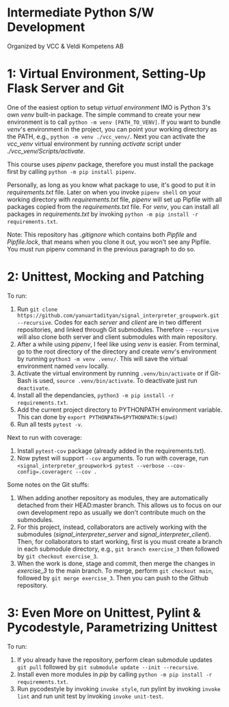 # Intermediate Python S/W Development 

Organized by VCC & Veldi Kompetens AB

# 1: Virtual Environment, Setting-Up Flask Server and Git

One of the easiest option to setup *virtual environment* IMO is Python 3's own *venv* built-in package. The simple command to create your new environment is to call `python -m venv [PATH_TO_VENV]`. If you want to bundle *venv*'s environment in the project, you can point your working directory as the PATH, e.g., `python -m venv ./vcc_venv/`. Next you can activate the *vcc_venv* virtual environment by running *activate* script under *./vcc_venv/Scripts/activate*.

This course uses *pipenv* package, therefore you must install the package first by calling `python -m pip install pipenv`. 

Personally, as long as you know what package to use, it's good to put it in *requirements.txt* file. Later on when you invoke `pipenv shell` on your working directory with *requirements.txt* file, *pipenv* will set up Pipfile with all packages copied from the *requirements.txt* file. For *venv*, you can install all packages in *requirements.txt* by invoking `python -m pip install -r requirements.txt`.

Note: This repository has *.gitignore* which contains both *Pipfile* and *Pipfile.lock*, that means when you clone it out, you won't see any Pipfile. You must run pipenv command in the previous paragraph to do so.

# 2: Unittest, Mocking and Patching

To run:

1. Run `git clone https://github.com/yanuartadityan/signal_interpreter_groupwork.git --recursive`. Codes for each *server* and *client* are in two different repositories, and linked through Git submodules. Therefore `--recursive` will also clone both server and client submodules with main repository.
2. After a while using *pipenv*, I feel like using *venv* is easier. From terminal, go to the root directory of the directory and create *venv*'s environment by running `python3 -m venv .venv/`. This will save the virtual environment named `venv` locally.
3. Activate the virtual environment by running `.venv/bin/activate` or if Git-Bash is used, `source .venv/bin/activate`. To deactivate just run `deactivate`.
4. Install all the dependancies, `python3 -m pip install -r requirements.txt`.
5. Add the current project directory to PYTHONPATH environment variable. This can done by `export PYTHONPATH=$PYTHONPATH:$(pwd)`
6. Run all tests `pytest -v`.

Next to run with coverage:
1. Install `pytest-cov` package (already added in the requirements.txt).
2. Now pytest will support `--cov` arguments. To run with coverage, run `<signal_interpreter_groupwork>$ pytest --verbose --cov-config=.coveragerc --cov .`

Some notes on the Git stuffs:
1. When adding another repository as modules, they are automatically detached from their HEAD:master branch. This allows us to focus on our own development repo as usually we don't contribute much on the submodules.
2. For this project, instead, collaborators are actively working with the submodules (*signal_interpreter_server* and *signal_interpreter_client*). Then, for collaborators to start working, first is you must create a branch in each submodule directory, e.g., `git branch exercise_3` then followed by `git checkout exercise_3`. 
3. When the work is done, stage and commit, then merge the changes in *exercise_3* to the main branch. To merge, perform `git checkout main`, followed by `git merge exercise_3`. Then you can push to the Github repository.

# 3: Even More on Unittest, Pylint & Pycodestyle, Parametrizing Unittest

To run:

1. If you already have the repository, perform clean submodule updates `git pull` followed by `git submodule update --init --recursive`. 
2. Install even more modules in *pip* by calling `python -m pip install -r requirements.txt`.
3. Run pycodestyle by invoking `invoke style`, run pylint by invoking `invoke lint` and run unit test by invoking `invoke unit-test`.

